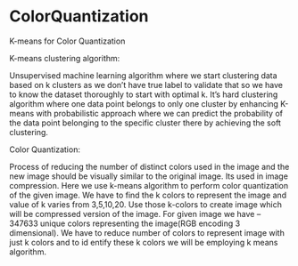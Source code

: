 # ColorQuantization
K-means for Color Quantization


K-means clustering algorithm:

Unsupervised machine learning algorithm where we start clustering data based on k
clusters as we don’t have true label to validate that so we have to know the dataset thoroughly to
start with optimal k. It’s hard clustering algorithm where one data point belongs to only one cluster
by enhancing K-means with probabilistic approach where we can predict the probability of the
data point belonging to the specific cluster there by achieving the soft clustering.


Color Quantization:

Process of reducing the number of distinct colors used in the image and the
new image should be visually similar to the original image. Its used in image compression. Here
we use k-means algorithm to perform color quantization of the given image.
We have to find the k colors to represent the image and value of k varies from 3,5,10,20. Use those
k-colors to create image which will be compressed version of the image.
For given image we have – 347633 unique colors representing the image(RGB encoding 3
dimensional). We have to reduce number of colors to represent image with just k colors and to id
entify these k colors we will be employing k means algorithm.

